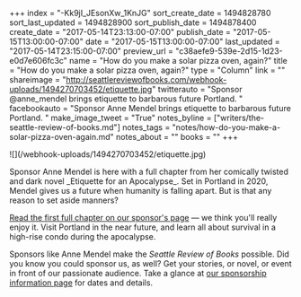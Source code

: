 +++
index = "-Kk9jI_JEsonXw_1KnJG"
sort_create_date = 1494828780
sort_last_updated = 1494828900
sort_publish_date = 1494878400
create_date = "2017-05-14T23:13:00-07:00"
publish_date = "2017-05-15T13:00:00-07:00"
date = "2017-05-15T13:00:00-07:00"
last_updated = "2017-05-14T23:15:00-07:00"
preview_url = "c38aefe9-539e-2d15-1d23-e0d7e606fc3c"
name = "How do you make a solar pizza oven, again?"
title = "How do you make a solar pizza oven, again?"
type = "Column"
link = ""
shareimage = "http://seattlereviewofbooks.com/webhook-uploads/1494270703452/etiquette.jpg"
twitterauto = "Sponsor @anne_mendel brings etiquette to barbarous future Portland. "
facebookauto = "Sponsor Anne Mendel brings etiquette to barbarous future Portland. "
make_image_tweet = "True"
notes_byline = ["writers/the-seattle-review-of-books.md"]
notes_tags = "notes/how-do-you-make-a-solar-pizza-oven-again.md"
notes_about = ""
books = ""
+++
<p class="image-left">![](/webhook-uploads/1494270703452/etiquette.jpg)</p>

<p class="noindent">Sponsor Anne Mendel is here with a full chapter from her comically twisted and dark novel _Etiquette for an Apocalypse_. Set in Portland in 2020, Mendel gives us a future when humanity is falling apart. But is that any reason to set aside manners?</p>

[Read the first full chapter on our sponsor's page](http://seattlereviewofbooks.com/sponsorships) &mdash; we think you'll really enjoy it. Visit Portland in the near future, and learn all about survival in a high-rise condo during the apocalypse. 

Sponsors like Anne Mendel make the _Seattle Review of Books_ possible. Did you know you could sponsor us, as well? Get your stories, or novel, or event in front of our passionate audience. Take a glance at [our sponsorship information page](http://seattlereviewofbooks.com/sponsor/) for dates and details.
